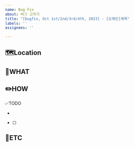 ```yaml
---
name: Bug Fix
about: 버그 고치기
title: "[bugfix, Oct 1st/2nd/3rd/4th, 2023] - [도메인]제목"
labels: ''
assignees: ''

---
```


🗺️Location
-
<!--버그 발생 위치-->

🤷WHAT
-
<!-- 어떤 문제가 발생했는지 -->

✏️HOW
-
<!-- 어떻게 해결했는지 -->

✅TODO
- <!-- (선택) 간단한 설명 적어주심 착한사람! -->
- [ ] <!-- todo -->

🐾ETC
-
